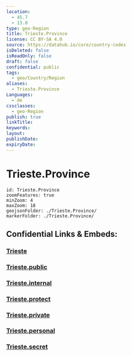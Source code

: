 ```yaml
---
location:
  - 45.7
  - 13.8
type: geo-Region
title: Trieste.Province
license: CC BY-SA 4.0
source: https://datahub.io/core/country-codes
isDeleted: false
isReadOnly: false
draft: false
confidential: public
tags:
  - geo/Country/Region
aliases:
  - Trieste.Province
Languages:
  - de
cssclasses:
  - geo-Region
publish: true
linkTitle:
keywords:
layout:
publishDate:
expiryDate:
---
```


# Trieste.Province

```leaflet
id: Trieste.Province
zoomFeatures: true 
minZoom: 4 
maxZoom: 18
geojsonFolder: ./Trieste.Province/
markerFolder: ./Trieste.Province/
```


## Confidential Links & Embeds: 

### [Trieste](/_Standards/Earth/Continent/Europe/Europe~South/Italy/regions~Italy/Friuli-Venezia_Giulia/Trieste.md) 

### [Trieste.public](/_public/Earth/Continent/Europe/Europe~South/Italy/regions~Italy/Friuli-Venezia_Giulia/Trieste.public.md) 

### [Trieste.internal](/_internal/Earth/Continent/Europe/Europe~South/Italy/regions~Italy/Friuli-Venezia_Giulia/Trieste.internal.md) 

### [Trieste.protect](/_protect/Earth/Continent/Europe/Europe~South/Italy/regions~Italy/Friuli-Venezia_Giulia/Trieste.protect.md) 

### [Trieste.private](/_private/Earth/Continent/Europe/Europe~South/Italy/regions~Italy/Friuli-Venezia_Giulia/Trieste.private.md) 

### [Trieste.personal](/_personal/Earth/Continent/Europe/Europe~South/Italy/regions~Italy/Friuli-Venezia_Giulia/Trieste.personal.md) 

### [Trieste.secret](/_secret/Earth/Continent/Europe/Europe~South/Italy/regions~Italy/Friuli-Venezia_Giulia/Trieste.secret.md)

